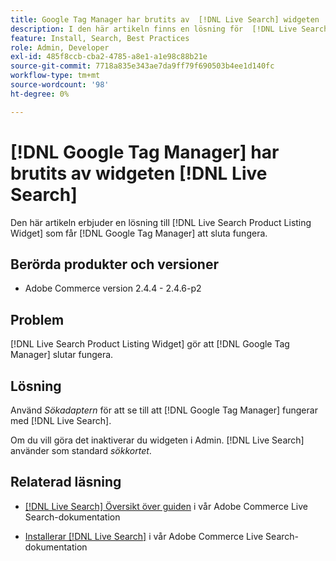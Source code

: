 ```yaml
---
title: Google Tag Manager har brutits av  [!DNL Live Search] widgeten
description: I den här artikeln finns en lösning för  [!DNL Live Search Product Listing Widget] som får [!DNL Google Tag Manager] att sluta fungera.
feature: Install, Search, Best Practices
role: Admin, Developer
exl-id: 485f8ccb-cba2-4785-a8e1-a1e98c88b21e
source-git-commit: 7718a835e343ae7da9ff79f690503b4ee1d140fc
workflow-type: tm+mt
source-wordcount: '98'
ht-degree: 0%

---
```


# [!DNL Google Tag Manager] har brutits av widgeten [!DNL Live Search]

Den här artikeln erbjuder en lösning till [!DNL Live Search Product Listing Widget] som får [!DNL Google Tag Manager] att sluta fungera.

## Berörda produkter och versioner

* Adobe Commerce version 2.4.4 - 2.4.6-p2

## Problem

[!DNL Live Search Product Listing Widget] gör att [!DNL Google Tag Manager] slutar fungera.

## Lösning

Använd *Sökadaptern* för att se till att [!DNL Google Tag Manager] fungerar med [!DNL Live Search].

Om du vill göra det inaktiverar du widgeten i Admin. [!DNL Live Search] använder som standard *sökkortet*.

## Relaterad läsning

* [[!DNL Live Search] Översikt över guiden](https://experienceleague.adobe.com/docs/commerce-merchant-services/live-search/guide-overview.html?lang=sv-SE) i vår Adobe Commerce Live Search-dokumentation

* [Installerar [!DNL Live Search]](https://experienceleague.adobe.com/docs/commerce-merchant-services/live-search/onboard/install.html?lang=sv-SE) i vår Adobe Commerce Live Search-dokumentation
